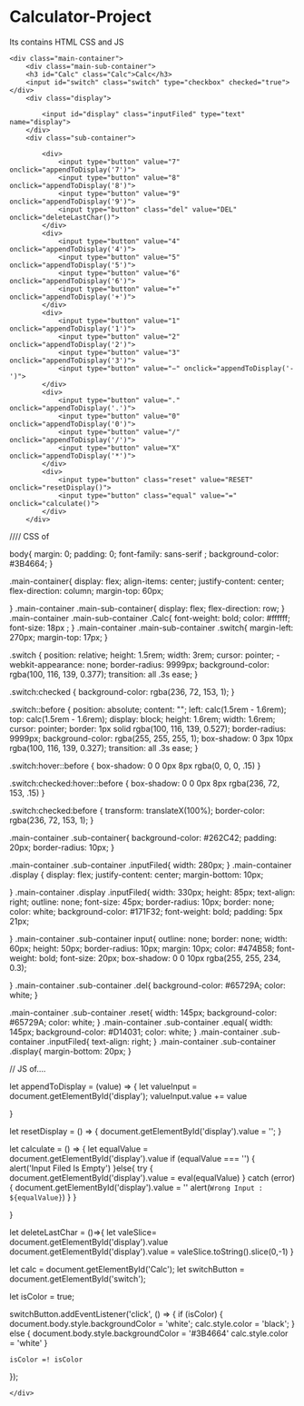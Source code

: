 # Calculator-Project
Its contains HTML CSS and JS

<!DOCTYPE html>
<html lang="en">
<head>
    <meta charset="UTF-8">
    <meta name="viewport" content="width=device-width, initial-scale=1.0">
    <title>Calculator</title>
    <link rel="icon" href="image source/calculator.png">
    <link rel="stylesheet" href="style.css">

</head>
<body>

    <div class="main-container">
        <div class="main-sub-container">
        <h3 id="Calc" class="Calc">Calc</h3>
        <input id="switch" class="switch" type="checkbox" checked="true">
    </div>
        <div class="display">

            <input id="display" class="inputFiled" type="text" name="display">
        </div>
        <div class="sub-container">
 
            <div>
                <input type="button" value="7" onclick="appendToDisplay('7')">
                <input type="button" value="8" onclick="appendToDisplay('8')">
                <input type="button" value="9" onclick="appendToDisplay('9')">
                <input type="button" class="del" value="DEL" onclick="deleteLastChar()">
            </div>
            <div>
                <input type="button" value="4" onclick="appendToDisplay('4')">
                <input type="button" value="5" onclick="appendToDisplay('5')">
                <input type="button" value="6" onclick="appendToDisplay('6')">
                <input type="button" value="+" onclick="appendToDisplay('+')">
            </div>
            <div>
                <input type="button" value="1" onclick="appendToDisplay('1')">
                <input type="button" value="2" onclick="appendToDisplay('2')">
                <input type="button" value="3" onclick="appendToDisplay('3')">
                <input type="button" value="−" onclick="appendToDisplay('-')">
            </div>
            <div>
                <input type="button" value="." onclick="appendToDisplay('.')">
                <input type="button" value="0" onclick="appendToDisplay('0')">
                <input type="button" value="/" onclick="appendToDisplay('/')">
                <input type="button" value="X" onclick="appendToDisplay('*')">
            </div>
            <div>
                <input type="button" class="reset" value="RESET" onclick="resetDisplay()">
                <input type="button" class="equal" value="=" onclick="calculate()">
            </div>
        </div>

//// CSS of 

body{
    margin: 0;
    padding: 0;
    font-family: sans-serif    ;
    background-color: #3B4664;
}

.main-container{
    display: flex;
    align-items: center;
    justify-content: center;
    flex-direction: column;
    margin-top: 60px;

}
.main-container .main-sub-container{
    display: flex;
    flex-direction: row;
}
.main-container .main-sub-container .Calc{
    font-weight: bold;
    color: #ffffff;
    font-size: 18px ;
}
.main-container .main-sub-container .switch{
    margin-left: 270px;
    margin-top: 17px;
}


.switch {
    position: relative;
    height: 1.5rem;
    width: 3rem;
    cursor: pointer;
    -webkit-appearance: none;
    border-radius: 9999px;
    background-color: rgba(100, 116, 139, 0.377);
    transition: all .3s ease;
  }
  
  .switch:checked {
    background-color: rgba(236, 72, 153, 1);
  }
  
  .switch::before {
    position: absolute;
    content: "";
    left: calc(1.5rem - 1.6rem);
    top: calc(1.5rem - 1.6rem);
    display: block;
    height: 1.6rem;
    width: 1.6rem;
    cursor: pointer;
    border: 1px solid rgba(100, 116, 139, 0.527);
    border-radius: 9999px;
    background-color: rgba(255, 255, 255, 1);
    box-shadow: 0 3px 10px rgba(100, 116, 139, 0.327);
    transition: all .3s ease;
  }
  
  .switch:hover::before {
    box-shadow: 0 0 0px 8px rgba(0, 0, 0, .15)
  }
  
  .switch:checked:hover::before {
    box-shadow: 0 0 0px 8px rgba(236, 72, 153, .15)
  }
  
  .switch:checked:before {
    transform: translateX(100%);
    border-color: rgba(236, 72, 153, 1);
  }


.main-container .sub-container{
    background-color: #262C42;
    padding: 20px;
    border-radius: 10px;
}

.main-container .sub-container .inputFiled{
 width: 280px;
}
.main-container .display {
    display: flex;
    justify-content: center;
    margin-bottom: 10px;


}
.main-container .display .inputFiled{
    width: 330px;
    height: 85px;
    text-align: right;
    outline: none;
    font-size: 45px;
    border-radius: 10px;
    border: none;
    color: white;
    background-color: #171F32;
    font-weight: bold;
    padding: 5px 21px;


}
.main-container .sub-container  input{
    outline: none;
    border:  none;
    width: 60px;
    height: 50px;
    border-radius: 10px;
    margin: 10px;
    color: #474B58;
    font-weight: bold;
    font-size: 20px;
    box-shadow: 0 0 10px rgba(255, 255, 234, 0.3);

}
.main-container .sub-container  .del{
    background-color: #65729A;
    color: white;
}

.main-container .sub-container  .reset{
    width: 145px;
    background-color: #65729A;
    color: white;
}
.main-container .sub-container  .equal{
    width: 145px;
    background-color: #D14031;
    color: white;
}
.main-container .sub-container .inputFiled{
    text-align: right;
}
.main-container .sub-container .display{
    margin-bottom: 20px;
}


// JS of.... 

let appendToDisplay = (value) => {
    let valueInput = document.getElementById('display');
    valueInput.value += value  
    
    
 
 }
 
 let resetDisplay = () => {
     document.getElementById('display').value = '';
 }
 
 let calculate = () => {
     let equalValue = document.getElementById('display').value
     if (equalValue === '') {
         alert('Input Filed Is Empty')
     }else{
         try {
             document.getElementById('display').value = eval(equalValue)
         } catch (error) {
             document.getElementById('display').value = ''
             alert(`Wrong Input : ${equalValue}`)
     }
 }
 
 }
 
 let deleteLastChar = ()=>{
     let valeSlice= document.getElementById('display').value 
     document.getElementById('display').value  = valeSlice.toString().slice(0,-1)
 }
 
 let calc = document.getElementById('Calc');
let switchButton = document.getElementById('switch');

let isColor = true;

switchButton.addEventListener('click', () => {
    if (isColor) {
        document.body.style.backgroundColor = 'white';
        calc.style.color = 'black';
    } else {
        document.body.style.backgroundColor = '#3B4664'
        calc.style.color = 'white'
    }
    
    isColor =! isColor
});

    </div>

<script src="calculater.js"></script>
</body>
</html>
